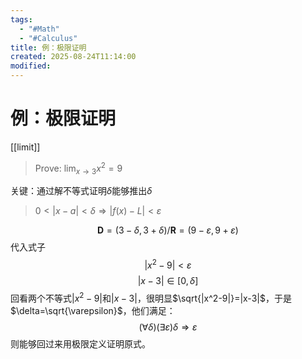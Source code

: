 ```yaml
---
tags:
  - "#Math"
  - "#Calculus"
title: 例：极限证明
created: 2025-08-24T11:14:00
modified:
---
```

# 例：极限证明
[[limit]]
>Prove: $\lim_{x\to3}x^2=9$

关键：通过解不等式证明$\delta$能够推出$\delta$

>$0<|x-a|<\delta\Rightarrow |f(x)-L|<\varepsilon$

$$\mathbf{D}=(3-\delta,3+\delta)/\mathbf{R}=(9-\varepsilon,9+\varepsilon)$$
代入式子
$$|x^2-9|<\varepsilon$$
$$|x-3|\in[0,\delta]$$
回看两个不等式$|x^2-9|$和$|x-3|$，很明显$\sqrt{|x^2-9|}=|x-3|$，于是$\delta=\sqrt{\varepsilon}$，他们满足：
$$(\forall\delta)(\exists\varepsilon)\delta\Rightarrow\varepsilon$$
则能够回过来用极限定义证明原式。